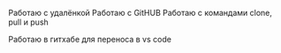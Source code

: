 Работаю с удалёнкой
Работаю с GitHUB 
Работаю с командами clone, pull и push

Работаю в гитхабе для переноса в vs code
